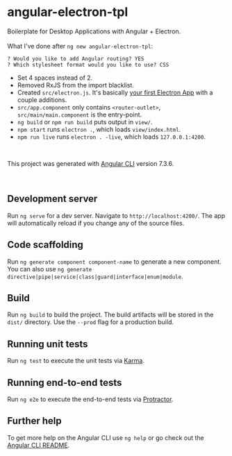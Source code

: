 # angular-electron-tpl

Boilerplate for Desktop Applications with Angular + Electron. 
<br> <br>
What I've done after ```ng new angular-electron-tpl```: 

```
? Would you like to add Angular routing? YES
? Which stylesheet format would you like to use? CSS
```
* Set 4 spaces instead of 2.
* Removed RxJS from the import blacklist.
* Created ```src/electron.js```. It's basically [your first Electron App](https://electronjs.org/docs/tutorial/first-app#electron-development-in-a-nutshell) with a couple additions.
* ```src/app.component``` only contains ```<router-outlet>```, ```src/main/main.component``` is the entry-point.
* ```ng build``` or ```npm run build``` puts output in ```view/```.
* ```npm start``` runs ```electron .```, which loads ```view/index.html```.
* ```npm run live``` runs ```electron . -live```, which loads ```127.0.0.1:4200```.
<br> 

This project was generated with [Angular CLI](https://github.com/angular/angular-cli) version 7.3.6.

<br>

## Development server

Run `ng serve` for a dev server. Navigate to `http://localhost:4200/`. The app will automatically reload if you change any of the source files.

## Code scaffolding

Run `ng generate component component-name` to generate a new component. You can also use `ng generate directive|pipe|service|class|guard|interface|enum|module`.

## Build

Run `ng build` to build the project. The build artifacts will be stored in the `dist/` directory. Use the `--prod` flag for a production build.

## Running unit tests

Run `ng test` to execute the unit tests via [Karma](https://karma-runner.github.io).

## Running end-to-end tests

Run `ng e2e` to execute the end-to-end tests via [Protractor](http://www.protractortest.org/).

## Further help

To get more help on the Angular CLI use `ng help` or go check out the [Angular CLI README](https://github.com/angular/angular-cli/blob/master/README.md).
